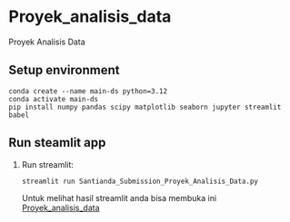 # Proyek_analisis_data
Proyek Analisis Data 
## Setup environment
```
conda create --name main-ds python=3.12
conda activate main-ds
pip install numpy pandas scipy matplotlib seaborn jupyter streamlit babel
```
## Run steamlit app
1. Run streamlit:

    ```shell
    streamlit run Santianda_Submission_Proyek_Analisis_Data.py
    ```
    Untuk melihat hasil streamlit anda bisa membuka ini [Proyek_analisis_data](https://santianda1.streamlit.app/)

